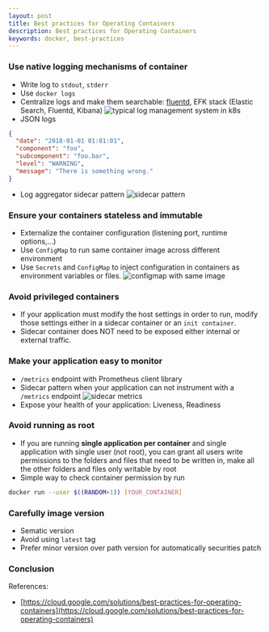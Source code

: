 ```yaml
---
layout: post
title: Best practices for Operating Containers
description: Best practices for Operating Containers
keywords: docker, best-practices
---
```


### Use native logging mechanisms of container
- Write log to `stdout`, `stderr`
- Use `docker logs`
- Centralize logs and make them searchable: [fluentd](https://www.fluentd.org/), EFK stack (Elastic Search, Fluentd, Kibana)
![typical log management system in k8s](https://cloud.google.com/solutions/images/bp-operating-containers-log-management.svg)
- JSON logs
```json
{
  "date": "2018-01-01 01:01:01",
  "component": "foo",
  "subcomponent": "foo.bar",
  "level": "WARNING",
  "message": "There is something wrong."
}
```

- Log aggregator sidecar pattern
![sidecar pattern](https://cloud.google.com/solutions/images/bp-operating-containers-sidecar.svg)

### Ensure your containers stateless and immutable
- Externalize the container configuration (listening port, runtime options,...)
- Use `ConfigMap` to run same container image across different environment
- Use `Secrets` and `ConfigMap` to inject configuration in containers as environment variables or files.
![configmap with same image](https://cloud.google.com/solutions/images/bp-operating-containers-configmap.svg)

### Avoid privileged containers
- If your application must modify the host settings in order to run, modify those settings either in a sidecar container or an `init container`.
- Sidecar container does NOT need to be exposed either internal or external traffic.

### Make your application easy to monitor
- `/metrics` endpoint with Prometheus client library
- Sidecar pattern when your application can not instrument with a `/metrics` endpoint
![sidecar metrics](https://cloud.google.com/solutions/images/bp-operating-containers-monitoring.svg)
- Expose your health of your application: Liveness, Readiness

### Avoid running as root
- If you are running **single application per container** and single application with single user (not root), you can grant all users write permissions to the folders and files that need to be written in, make all the other folders and files only writable by root
- Simple way to check container permission by run
```bash
docker run --user $((RANDOM+1)) [YOUR_CONTAINER]
```

### Carefully image version
- Sematic version
- Avoid using `latest` tag
- Prefer minor version over path version for automatically securities patch

### Conclusion
References: 
- [https://cloud.google.com/solutions/best-practices-for-operating-containers](https://cloud.google.com/solutions/best-practices-for-operating-containers)
